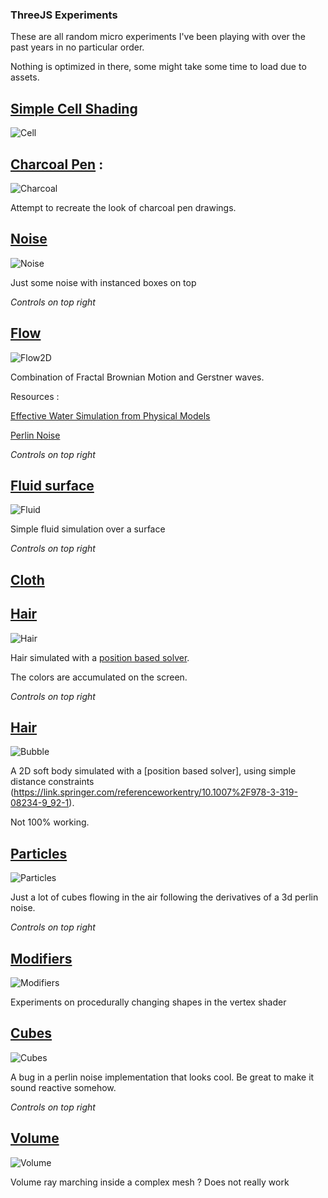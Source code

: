
###  ThreeJS Experiments

These are all random micro experiments I've been playing with over the past years in no particular order.

Nothing is optimized in there, some might take some time to load due to assets.


## [Simple Cell Shading](Threejs/CellShading/CellShading.html)

![Cell](../Images/Threejs/Cell.PNG)

## [Charcoal Pen](Threejs/Charcoal/Index.html) : 

![Charcoal](../Images/Threejs/Charcoal.PNG)

Attempt to recreate the look of charcoal pen drawings.

## [Noise](Threejs/Flow2D/Index.html)

![Noise](../Images/Threejs/Noise.PNG)

Just some noise with instanced boxes on top

*Controls on top right*

## [Flow](Threejs/Flow/index.html)

![Flow2D](../Images/Threejs/Flow2D.PNG)

Combination of Fractal Brownian Motion and Gerstner waves.

Resources : 

[Effective Water Simulation from Physical Models](https://developer.nvidia.com/gpugems/gpugems/part-i-natural-effects/chapter-1-effective-water-simulation-physical-models)

[Perlin Noise](https://catlikecoding.com/unity/tutorials/noise/)

*Controls on top right*

## [Fluid surface](Threejs/Fluid/index.html)

![Fluid](../Images/Threejs/Fluid.PNG)

Simple fluid simulation over a surface

*Controls on top right*

## [Cloth](Threejs/Cloth/index.html)

## [Hair](Threejs/Hair/Index.html)

![Hair](../Images/Threejs/Hair.PNG)

Hair simulated with a [position based solver](https://link.springer.com/referenceworkentry/10.1007%2F978-3-319-08234-9_92-1).

The colors are accumulated on the screen.

*Controls on top right*

## [Hair](Threejs/Bubbles/Index.html)

![Bubble](../Images/Threejs/Bubble.PNG)

A 2D soft body simulated with a [position based solver], using simple distance constraints (https://link.springer.com/referenceworkentry/10.1007%2F978-3-319-08234-9_92-1).

Not 100% working.

## [Particles](Threejs/Instances/Index.html)

![Particles](../Images/Threejs/Particles.PNG)

Just a lot of cubes flowing in the air following the derivatives of a 3d perlin noise.

*Controls on top right*

## [Modifiers](Threejs/Modifiers/index.html)

![Modifiers](../Images/Threejs/Modifiers.PNG)

Experiments on procedurally changing shapes in the vertex shader

## [Cubes](Threejs/Music/Index.html)

![Cubes](../Images/Threejs/Cubes.PNG)

A bug in a perlin noise implementation that looks cool.
Be great to make it sound reactive somehow.

*Controls on top right*

## [Volume](Threejs/Volume/Index.html)

![Volume](../Images/Threejs/Volume.PNG)

Volume ray marching inside a complex mesh ?  Does not really work
